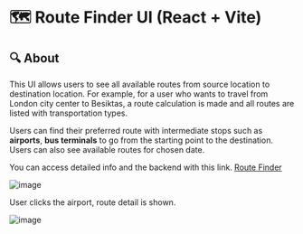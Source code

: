 # 🗺️ Route Finder UI (React + Vite)

## 🔍 **About**
This UI allows users to see all available routes from source location to destination location. For example, for a user who wants to travel from London city center to Besiktas, a route calculation is made and all routes are listed with transportation types.

Users can find their preferred route with intermediate stops such as **airports**, **bus terminals** to go from the starting point to the destination.
Users can also see available routes for chosen date.

You can access detailed info and the backend with this link. [Route Finder](https://github.com/dlrklc/route-api)

![image](https://github.com/user-attachments/assets/f8ace2f8-053c-4bdb-a2a0-e0d600c69dc9)

User clicks the airport, route detail is shown.

![image](https://github.com/user-attachments/assets/823fbc0c-7710-4c7a-8989-aa7a840843bc)




